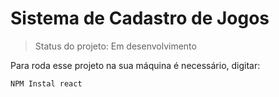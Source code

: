 <h1>Sistema de Cadastro de Jogos</h1>

>Status do projeto: Em desenvolvimento

Para roda esse projeto na sua máquina é necessário, digitar:

```
NPM Instal react 
````

